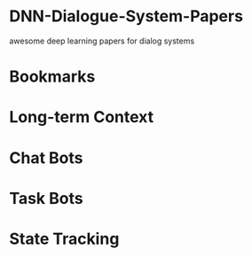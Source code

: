 # DNN-Dialogue-System-Papers
awesome deep learning papers for dialog systems
# Bookmarks



# Long-term Context




# Chat Bots



# Task Bots



# State Tracking


